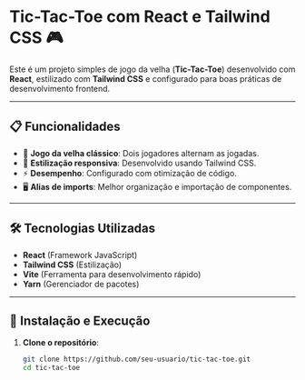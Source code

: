 # Tic-Tac-Toe com React e Tailwind CSS 🎮

Este é um projeto simples de jogo da velha (**Tic-Tac-Toe**) desenvolvido com **React**, estilizado com **Tailwind CSS** e configurado para boas práticas de desenvolvimento frontend.

---

## 📋 Funcionalidades
- 🧩 **Jogo da velha clássico**: Dois jogadores alternam as jogadas.
- 🎨 **Estilização responsiva**: Desenvolvido usando Tailwind CSS.
- ⚡ **Desempenho**: Configurado com otimização de código.
- 🖥️ **Alias de imports**: Melhor organização e importação de componentes.

---

## 🛠️ Tecnologias Utilizadas
- **React** (Framework JavaScript)
- **Tailwind CSS** (Estilização)
- **Vite** (Ferramenta para desenvolvimento rápido)
- **Yarn** (Gerenciador de pacotes)

---

## 🚀 Instalação e Execução

1. **Clone o repositório**:
   ```bash
   git clone https://github.com/seu-usuario/tic-tac-toe.git
   cd tic-tac-toe
